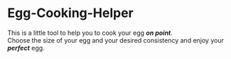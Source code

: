 # Egg-Cooking-Helper

This is a little tool to help you to cook your egg ***on point***.  
Choose the size of your egg and your desired consistency and enjoy your ***perfect*** egg.  
